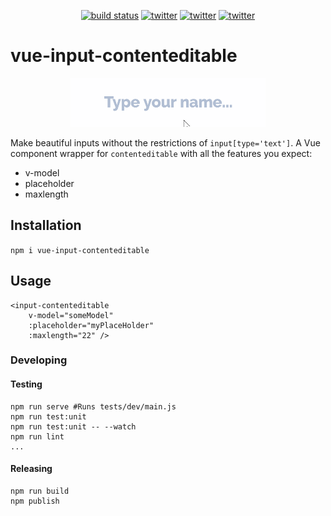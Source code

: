 <p align="center">
    <a href="https://travis-ci.org/Cobertos/vue-contenteditable-input" target="_blank"><img alt="build status" src="https://travis-ci.org/Cobertos/vue-contenteditable-input.svg?branch=master"></a>
    <a href="https://www.npmjs.com/package/vue-input-contenteditable" target="_blank"><img alt="twitter" src="https://img.shields.io/npm/v/vue-input-contenteditable.svg"></a>
    <a href="https://twitter.com/cobertos" target="_blank"><img alt="twitter" src="https://img.shields.io/badge/twitter-%40cobertos-0084b4.svg"></a>
    <a href="https://cobertos.com" target="_blank"><img alt="twitter" src="https://img.shields.io/badge/website-cobertos.com-888888.svg"></a>
</p>

# vue-input-contenteditable

<p align="center">
    <img src="./media/vue-input-contenteditable.gif">
</p>

Make beautiful inputs without the restrictions of `input[type='text']`. A Vue component wrapper for `contenteditable` with all the features you expect:

 * v-model
 * placeholder
 * maxlength


## Installation

`npm i vue-input-contenteditable`

## Usage

```
<input-contenteditable
    v-model="someModel"
    :placeholder="myPlaceHolder"
    :maxlength="22" />
```

### Developing
#### Testing

```
npm run serve #Runs tests/dev/main.js
npm run test:unit
npm run test:unit -- --watch
npm run lint
...
```

#### Releasing

```
npm run build
npm publish
```